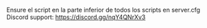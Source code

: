 Ensure el script en la parte inferior  de todos los scripts en server.cfg
Discord support: https://discord.gg/nqY4QNrXv3
